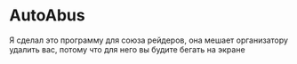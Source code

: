 # AutoAbus

Я сделал это программу для союза рейдеров, она мешает организатору удалить вас, потому что для него вы будите бегать на экране

